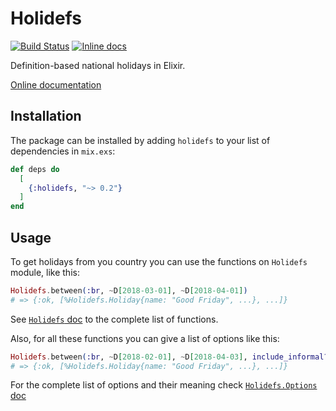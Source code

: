 # Holidefs

[![Build Status](https://travis-ci.org/Teamweek/holidefs.svg?branch=master)](https://travis-ci.org/Teamweek/holidefs)
[![Inline docs](http://inch-ci.org/github/Teamweek/holidefs.svg)](http://inch-ci.org/github/Teamweek/holidefs)

Definition-based national holidays in Elixir.

[Online documentation](http://hexdocs.pm/holidefs)

## Installation

The package can be installed by adding `holidefs` to your list
of dependencies in `mix.exs`:

```elixir
def deps do
  [
    {:holidefs, "~> 0.2"}
  ]
end
```

## Usage

To get holidays from you country you can use the functions on
`Holidefs` module, like this:

```elixir
Holidefs.between(:br, ~D[2018-03-01], ~D[2018-04-01])
# => {:ok, [%Holidefs.Holiday{name: "Good Friday", ...}, ...]}
```

See [`Holidefs` doc](http://hexdocs.pm/holidefs/Holidefs) to the
complete list of functions.

Also, for all these functions you can give a list of options like
this:

```elixir
Holidefs.between(:br, ~D[2018-02-01], ~D[2018-04-03], include_informal?: true)
# => {:ok, [%Holidefs.Holiday{name: "Good Friday", ...}, ...]}
```

For the complete list of options and their meaning check
[`Holidefs.Options` doc](http://hexdocs.pm/holidefs/Holidefs.Options)

